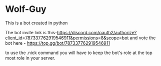 # Wolf-Guy
This is a bot created in python

The bot invite link is this-https://discord.com/oauth2/authorize?client_id=787337762919546911&permissions=8&scope=bot and vote the bot here - https://top.gg/bot/787337762919546911

to use the .nick command you will have to keep the bot's role at the top most role in your server.

